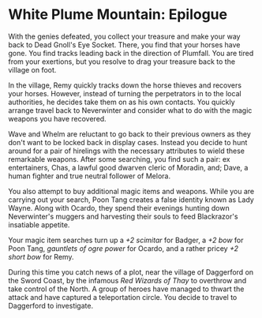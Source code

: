 # White Plume Mountain: Epilogue

With the genies defeated, you collect your treasure and make your way back to Dead Gnoll's Eye Socket. There, you find that your horses have gone. You find tracks leading back in the direction of Plumfall. You are tired from your exertions, but you resolve to drag your treasure back to the village on foot.

In the village, Remy quickly tracks down the horse thieves and recovers your horses. However, instead of turning the perpetrators in to the local authorities, he decides take them on as his own contacts. You quickly arrange travel back to Neverwinter and consider what to do with the magic weapons you have recovered.

Wave and Whelm are reluctant to go back to their previous owners as they don't want to be locked back in display cases. Instead you decide to hunt around for a pair of hirelings with the necessary attributes to wield these remarkable weapons. After some searching, you find such a pair: ex entertainers, Chas, a lawful good dwarven cleric of Moradin, and; Dave, a human fighter and true neutral follower of Melora.

You also attempt to buy additional magic items and weapons. While you are carrying out your search, Poon Tang creates a false identity known as Lady Wayne. Along with Ocardo, they spend their evenings hunting down Neverwinter's muggers and harvesting their souls to feed Blackrazor's insatiable appetite.

Your magic item searches turn up a _+2 scimitar_ for Badger, a _+2 bow_ for Poon Tang, _gauntlets of ogre power_ for Ocardo, and a rather pricey _+2 short bow_ for Remy.

During this time you catch news of a plot, near the village of Daggerford on the Sword Coast, by the infamous _Red Wizards of Thay_ to overthrow and take control of the North. A group of heroes have managed to thwart the attack and have captured a teleportation circle. You decide to travel to Daggerford to investigate.
